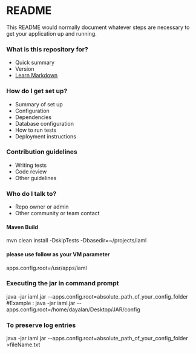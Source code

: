# README #

This README would normally document whatever steps are necessary to get your application up and running.

### What is this repository for? ###

* Quick summary
* Version
* [Learn Markdown](https://bitbucket.org/tutorials/markdowndemo)

### How do I get set up? ###

* Summary of set up
* Configuration
* Dependencies
* Database configuration
* How to run tests
* Deployment instructions

### Contribution guidelines ###

* Writing tests
* Code review
* Other guidelines

### Who do I talk to? ###

* Repo owner or admin
* Other community or team contact

#### Maven Build ###
mvn clean install -DskipTests -Dbasedir=~/projects/iaml


#### please use follow as your VM parameter
apps.config.root=/usr/apps/iaml

### Executing the jar in command prompt 
java -jar iaml.jar --apps.config.root=absolute_path_of_your_config_folder
#Example : java -jar iaml.jar --apps.config.root=/home/dayalan/Desktop/JAR/config

### To preserve log entries 
java -jar iaml.jar --apps.config.root=absolute_path_of_your_config_folder >fileName.txt
